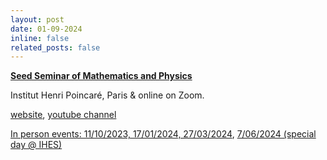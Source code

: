```yaml
---
layout: post
date: 01-09-2024
inline: false
related_posts: false
---
```



[**Seed Seminar of Mathematics and Physics**](https://seedseminar.apps.math.cnrs.fr/)<br/>

Institut Henri Poincaré, Paris & online on Zoom.

[website](https://seedseminar.apps.math.cnrs.fr/), [youtube channel](https://www.youtube.com/channel/UCFHIbgMuNF8MNdEhDgAul9g/featured)

[In person events: 11/10/2023, 17/01/2024, 27/03/2024](https://seedseminar.apps.math.cnrs.fr/rooms/IHP/), [7/06/2024 (special day @ IHES)](https://www.ihes.fr/seed-seminar-2024/)

